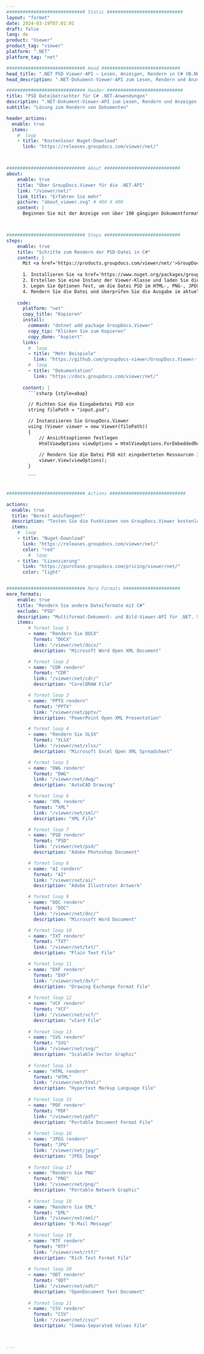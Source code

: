 ```yaml
---
############################# Static ############################
layout: "format"
date: 2024-03-19T07:01:01
draft: false
lang: de
product: "Viewer"
product_tag: "viewer"
platform: ".NET"
platform_tag: "net"

############################# Head #############################
head_title: ".NET PSD Viewer-API – Lesen, Anzeigen, Rendern in C# VB.NET"
head_description: ".NET-Dokument-Viewer-API zum Lesen, Rendern und Anzeigen von PSD in allen Arten von C#-, ASP.NET-, VB.NET- und .NET Core-Anwendungen."

############################# Header ############################
title: "PSD Dateibetrachter für C# .NET-Anwendungen" 
description: ".NET-Dokument-Viewer-API zum Lesen, Rendern und Anzeigen von PSD-Dateien in allen Arten von C#-, ASP.NET-, VB.NET- und .NET Core-Anwendungen. Zeigen Sie die gerenderten Dateien mit echter Formatierung und echtem Layout in HTML5, PDF oder als Bild an, indem Sie ein paar Codezeilen verwenden." 
subtitle: "Lösung zum Rendern von Dokumenten" 

header_actions:
  enable: true
  items:
    #  loop
    - title: "Kostenloser Nuget-Download"
      link: "https://releases.groupdocs.com/viewer/net/"



############################# About ############################
about:
    enable: true
    title: "Über GroupDocs.Viewer für die .NET-API"
    link: "/viewer/net/"
    link_title: "Erfahren Sie mehr"
    picture: "about_viewer.svg" # 480 X 400
    content: |
      Beginnen Sie mit der Anzeige von über 190 gängigen Dokumentformaten in Ihren .NET-Anwendungen mit GroupDocs.Viewer für .NET-APIs, indem Sie ein paar Codezeilen hinzufügen. Entwickler können problemlos PDF-, Textverarbeitungs-, Excel-Tabellen-, Präsentations-, Visio-, Projekt-, Outlook- und viele andere gängige Dokumentformate im HTML5-, Bild- oder PDF-Modus anzeigen. Die Dokumentwiedergabe ist schnell, identisch mit der Originalquelldatei und erfordert keine Installation zusätzlicher Software oder anderer externer Bibliotheken.



############################# Steps ############################
steps:
    enable: true
    title: "Schritte zum Rendern der PSD-Datei in C#" 
    content: |
      Mit <a href='https://products.groupdocs.com/viewer/net/'>GroupDocs.Viewer</a> können Sie PSD in wenigen Schritten in HTML, JPEG, PNG oder PDF rendern.
      
      1. Installieren Sie <a href='https://www.nuget.org/packages/groupdocs.viewer'>GroupDocs.Viewer für .NET</a> mit Ihrem bevorzugten Paketmanager. 
      2. Erstellen Sie eine Instanz der Viewer-Klasse und laden Sie die Datei PSD mit dem vollständigen Pfad.  
      3. Legen Sie Optionen fest, um die Datei PSD im HTML-, PNG-, JPEG- oder PDF-Format zu rendern. 
      4. Rendern Sie die Datei und überprüfen Sie die Ausgabe im aktuellen Verzeichnis. 
   
    code:
      platform: "net"
      copy_title: "Kopieren"
      install:
        command: "dotnet add package GroupDocs.Viewer"
        copy_tip: "Klicken Sie zum Kopieren"
        copy_done: "kopiert"
      links:
        #  loop
        - title: "Mehr Beispiele"
          link: "https://github.com/groupdocs-viewer/GroupDocs.Viewer-for-.NET"
        #  loop
        - title: "Dokumentation"
          link: "https://docs.groupdocs.com/viewer/net/"
          
      content: |
        ```csharp {style=abap}

        // Richten Sie die Eingabedatei PSD ein
        string filePath = "input.psd";

        // Instanziieren Sie GroupDocs.Viewer
        using (Viewer viewer = new Viewer(filePath))
        {
            // Ansichtsoptionen festlegen
            HtmlViewOptions viewOptions = HtmlViewOptions.ForEmbeddedResources();
                
            // Rendern Sie die Datei PSD mit eingebetteten Ressourcen in HTML
            viewer.View(viewOptions);
        }

        ```            


############################# Actions ############################

actions:
  enable: true
  title: "Bereit anzufangen?"
  description: "Testen Sie die Funktionen von GroupDocs.Viewer kostenlos oder fordern Sie eine Lizenz an"
  items:
    #  loop
    - title: "Nuget-Download"
      link: "https://releases.groupdocs.com/viewer/net/"
      color: "red"
        #  loop
    - title: "Lizenzierung"
      link: "https://purchase.groupdocs.com/pricing/viewer/net/"
      color: "light"


############################# More Formats #####################
more_formats:
    enable: true
    title: "Rendern Sie andere Dateiformate mit C#"
    exclude: "PSD"
    description: "Multiformat-Dokument- und Bild-Viewer-API für .NET. Sehen Sie sich unten einige der beliebtesten Dateiformate ohne externe Viewer an."
    items: 
        # format loop 1
        - name: "Rendern Sie DOCX"
          format: "DOCX"
          link: "/viewer/net/docx/"
          description: "Microsoft Word Open XML Document" 

        # format loop 2
        - name: "CDR rendern" 
          format: "CDR"
          link: "/viewer/net/cdr/"
          description: "CorelDRAW File" 

        # format loop 3
        - name: "PPTX rendern"
          format: "PPTX"
          link: "/viewer/net/pptx/"
          description: "PowerPoint Open XML Presentation" 

        # format loop 4
        - name: "Rendern Sie XLSX"
          format: "XLSX"
          link: "/viewer/net/xlsx/"
          description: "Microsoft Excel Open XML Spreadsheet" 

        # format loop 5
        - name: "DWG rendern"
          format: "DWG"
          link: "/viewer/net/dwg/"
          description: "AutoCAD Drawing"

        # format loop 6
        - name: "XML rendern"
          format: "XML"
          link: "/viewer/net/xml/"
          description: "XML File"

        # format loop 7
        - name: "PSD rendern"
          format: "PSD"
          link: "/viewer/net/psd/"
          description: "Adobe Photoshop Document"

        # format loop 8
        - name: "AI rendern"
          format: "AI"
          link: "/viewer/net/ai/"
          description: "Adobe Illustrator Artwork"

        # format loop 9
        - name: "DOC rendern"
          format: "DOC"
          link: "/viewer/net/doc/"
          description: "Microsoft Word Document" 

        # format loop 10
        - name: "TXT rendern" 
          format: "TXT"
          link: "/viewer/net/txt/"
          description: "Plain Text File" 

        # format loop 11
        - name: "DXF rendern" 
          format: "DXF"
          link: "/viewer/net/dxf/"
          description: "Drawing Exchange Format File"  
          
        # format loop 12
        - name: "VCF rendern"
          format: "VCF"
          link: "/viewer/net/vcf/"
          description: "vCard File"  
              
        # format loop 13
        - name: "SVG rendern"
          format: "SVG"
          link: "/viewer/net/svg/"
          description: "Scalable Vector Graphic" 
          
        # format loop 14
        - name: "HTML rendern"
          format: "HTML"
          link: "/viewer/net/html/"
          description: "Hypertext Markup Language File" 
          
        # format loop 15
        - name: "PDF rendern"
          format: "PDF"
          link: "/viewer/net/pdf/"
          description: "Portable Document Format File"
          
        # format loop 16
        - name: "JPEG rendern"
          format: "JPG"
          link: "/viewer/net/jpg/"
          description: "JPEG Image"
          
        # format loop 17
        - name: "Rendern Sie PNG"
          format: "PNG"
          link: "/viewer/net/png/"
          description: "Portable Network Graphic" 
          
        # format loop 18
        - name: "Rendern Sie EML"
          format: "EML"
          link: "/viewer/net/eml/"
          description: "E-Mail Message" 
          
        # format loop 19
        - name: "RTF rendern"
          format: "RTF"
          link: "/viewer/net/rtf/"
          description: "Rich Text Format File" 
          
        # format loop 20
        - name: "ODT rendern"
          format: "ODT"
          link: "/viewer/net/odt/"
          description: "OpenDocument Text Document" 
          
        # format loop 21
        - name: "CSV rendern"
          format: "CSV"
          link: "/viewer/net/csv/"
          description: "Comma-Separated Values File" 



---
```

